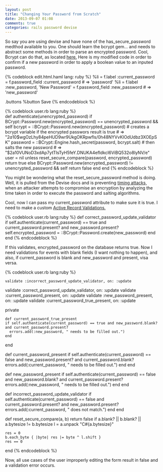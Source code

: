 ```yaml
---
layout: post
title: "Changing Your Password from Scratch"
date: 2013-09-07 01:08
comments: true
categories: rails password devise
---
```


<p> So say you are using devise and have none of the has_secure_password medthod available to you.  One should learn the bcrypt gem... and needs to abstract some methods in order to parse an encrypted password.  Cool, Bcrypt can do that, as located <a href ='  https://github.com/rails/rails/blob/b965ce361b89ad33a4a4b422f8e564233926c723/activemodel/lib/active_model/secure_password.rb#L42
'>here.</a> Here is my modified code in order to confirm if a new password in order to apply a boolean value to an inputed password.</p>

{% codeblock edit.html.haml lang: ruby %}
 %li 
      = f.label :current_password
      = f.password_field :current_password
      # => 'password'
    %li 
      = f.label :new_password, 'New Password'
      = f.password_field :new_password 
      # => 'new_password'
            
  .buttons
    %button Save
{% endcodeblock %}

{% codeblock user.rb lang:ruby %}   
	def authenticate(unencrypted_password)
    if BCrypt::Password.new(encrypted_password) == unencrypted_password && self
      bcrypt = ::BCrypt::Password.new(encrypted_password)
      # creates a bcrypt variable if the encrypted passwors result is true
      # => "$2a$10$wgOzLhy84peHUD9wr9UkgOKRpwfls/0h48NYVvKIOdUdbz3XOEpSK" 
      password = ::BCrypt::Engine.hash_secret(password, bcrypt.salt)
      # then salts the new password
      # => "$2a$10$VUNoD3xdAp7ytTIsTyH5feY.DNUKA4efIdkcI6ViBQ532o8lyNV/e" 
      user = nil unless reset_secure_compare(password, encrypted_password)
      return true 
    else BCrypt::Password.new(encrypted_password) != unencrypted_password && self
      return false
    end
  end
{% endcodeblock %}

 <p>You might be wondering what the reset_secure_password method is doing.  Well, it is pulled from the Devise docs and is preventing <a href='http://en.wikipedia.org/wiki/Timing_attack'>timing attacks,</a> when an attacker attempts to compromise an encryption by analyzing the time taken in order to execute the password and salting algorithms.</p>  

<p>Cool, now I can pass my current_password attribute to make sure it is true.  I need to make a custom <a href='http://edgeguides.rubyonrails.org/active_record_validations.html'>Active Record Validations.</a></p>

{% codeblock user.rb lang:ruby %}
	def correct_password_update_validator
	  if self.authenticate(current_password) == true and current_password.present? and new_password.present?
	    self.encrypted_password = ::BCrypt::Password.create(new_password)
	  end
	 end
{% endcodeblock %}

<p>If this validates, encrypted_password on the database returns true.  Now I need validations for events with blank fields (I want nothing to happen), and also, if current_password is blank and new_password and present, visa versa.</p>

{% codeblock user.rb lang:ruby %}

	validate :incorrect_password_update_validator, on: :update
  validate :correct_password_update_validator, on: :update
  validate :current_password_present, on: :update
  validate :new_password_present, on: :update
  validate :current_password_true_present, on: :update

  private 

	def current_password_true_present
    if self.authenticate(current_password) == true and new_password.blank? and current_password.present?
      errors.add(:new_password, " needs to be filled out.")
    end
  end

  def current_password_present
    if self.authenticate(current_password) == false and new_password.present? and current_password.blank?
      errors.add(:current_password, " needs to be filled out.")
    end
  end

  def new_password_present
    if self.authenticate(current_password) == false and new_password.blank? and current_password.present?
      errors.add(:new_password, " needs to be filled out.")
    end
  end

  def incorrect_password_update_validator
    if self.authenticate(current_password) == false and current_password.present? and new_password.present?
      errors.add(:current_password, " does not match.")
    end
  end

  def reset_secure_compare(a, b)
    return false if a.blank? || b.blank? || a.bytesize != b.bytesize
    l = a.unpack "C#{a.bytesize}"

    res = 0
    b.each_byte { |byte| res |= byte ^ l.shift }
    res == 0
  end
{% endcodeblock %}

<p>Now, all use cases of the user improperly editing the form result in false and a validation error occurs.</p>
